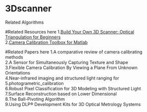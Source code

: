 # 3Dscanner
Related Algorithms

#Related Resources here
1.<a href = "http://mesh.brown.edu/byo3d/">Build Your Own 3D Scanner: Optical Triangulation for Beginners</a></br>
2.<a href = "http://www.vision.caltech.edu/bouguetj/calib_doc/">Camera Calibration Toolbox for Matlab</a></br>

#Related Papers here
1.A comparative review of camera calibrating methods</br>
2.A Sensor for Simultaneously Capturing Texture and Shape</br>
3.Flexible Camera Calibration By Viewing a Plane From Unknown Orientations</br>
4.Near-infrared imaging and structured light ranging for</br>
5.photogrametric_calibration</br>
6.Robust Pixel Classification for 3D Modeling with Structured Light</br>
7.Surface Reconstruction based on Lower Dimensional</br>
8.The Ball-Pivoting Algorithm</br>
9.Using DLP® Development Kits for 3D Optical Metrology Systems</br>
